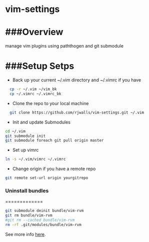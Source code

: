 vim-settings
============

###Overview 
=============
manage vim plugins using paththogen and git submodule 

###Setup Setps
=============
- Back up your current ~/.vim directory and ~/.vimrc if you have  
```bash
  cp -r ~/.vim ~/vim_bk
  cp ~/.vimrc ~/.vimrc_bk
```
- Clone the repo to your local machine 
```bash
  git clone https://github.com/rjwalls/vim-settings.git ~/.vim
```
- Init and update Submodules 
```bash
cd ~/.vim 
git submodule init
git submodule foreach git pull origin master
```
- Set up vimrc 
```bash
ln -s ~/.vim/vimrc ~/.vimrc 
```

- Change origin if you have a remote repo 
```bash
git remote set-url origin yourgitrepo
```


### Uninstall bundles
=============
```bash
git submodule deinit bundle/vim-rvm
git rm bundle/vim-rvm
#git rm --cached bundle/vim-rvm
rm -rf .git/modules/bundle/vim-rvm
```
See more info
[here](http://stackoverflow.com/questions/5828324/update-git-submodule-to-latest-commit-on-origin).

